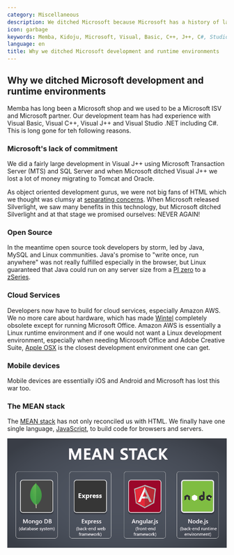 ```yaml
---
category: Miscellaneous
description: We ditched Microsoft because Microsoft has a history of lacking commitment to its tools and open source, especially nodeJS, took developers by storm.
icon: garbage
keywords: Memba, Kidoju, Microsoft, Visual, Basic, C++, J++, C#, Studio, Silverlight, Java, MTS, SQL, MySQL, Oracle, open source, cloud, Amazon, AWS, Apple, iOS, Android JavaScript, nodeJS, MEAN
language: en
title: Why we ditched Microsoft development and runtime environments
---
```

## Why we ditched Microsoft development and runtime environments

Memba has long been a Microsoft shop and we used to be a Microsoft ISV and Microsoft partner. 
Our development team has had experience with Visual Basic, Visual C++, Visual J++ and Visual Studio .NET including C#.
This is long gone for teh following reasons.

### Microsoft's lack of commitment

We did a fairly large development in Visual J++ using Microsoft Transaction Server (MTS) and SQL Server and when Microsoft ditched Visual J++
we lost a lot of money migrating to Tomcat and Oracle.

As object oriented development gurus, we were not big fans of HTML which we thought was clumsy at [separating concerns](https://en.wikipedia.org/wiki/Separation_of_concerns).
When Microsoft released Silverlight, we saw many benefits in this technology, but Microsoft ditched Silverlight and at that stage we promised ourselves: NEVER AGAIN!

### Open Source

In the meantime open source took developers by storm, led by Java, MySQL and Linux communities. Java's promise to "write once, run anywhere" was not really fulfilled especially in the browser,
but Linux guaranteed that Java could run on any server size from a [PI zero](https://en.wikipedia.org/wiki/Raspberry_Pi) to a [zSeries](https://en.wikipedia.org/wiki/IBM_System_z). 

### Cloud Services

Developers now have to build for cloud services, especially Amazon AWS. We no more care about hardware, which has made [Wintel](https://en.wikipedia.org/wiki/Wintel) completely obsolete
except for running Microsoft Office. Amazon AWS is essentially a Linux runtime environment and if one would not want a Linux development environment, especially when needing Microsoft Office
and Adobe Creative Suite, [Apple OSX](http://www.apple.com/uk/osx/) is the closest development environment one can get. 
 
### Mobile devices

Mobile devices are essentially iOS and Android and Microsoft has lost this war too.

### The MEAN stack

The [MEAN stack](https://en.wikipedia.org/wiki/MEAN_(software_bundle)) has not only reconciled us with HTML.
We finally have one single language, [JavaScript](https://en.wikipedia.org/wiki/MEAN_(software_bundle)), to build code for browsers and servers.

![nodeJS Logo](https://raw.githubusercontent.com/Memba/www.memba.com/master/en/posts/2014/microsoft.png)